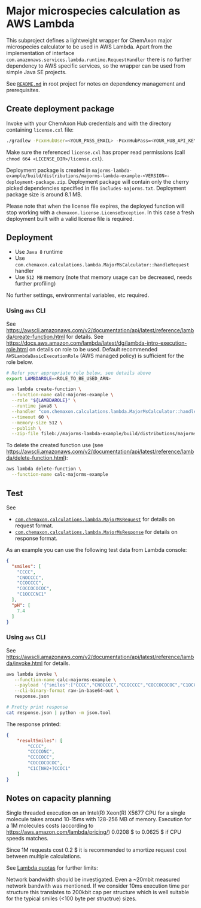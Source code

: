 Major microspecies calculation as AWS Lambda
============================================


This subproject defines a lightweight wrapper for ChemAxon major microspecies calculator to be used in AWS Lambda. Apart from the implementation of
interface `com.amazonaws.services.lambda.runtime.RequestHandler` there is no further dependency to AWS specific services, so the wrapper can be used
from simple Java SE projects.

See [`README.md`](../README.md) in root project for notes on dependency management and prerequisites.


Create deployment package
-------------------------

Invoke with your ChemAxon Hub credentials and with the directory containing `license.cxl` file:

``` bash
./gradlew -PcxnHubUser=<YOUR_PASS_EMAIL> -PcxnHubPass=<YOUR_HUB_API_KEY> -PcxnLicenseDir=<LICENSE_DIR> :majorms-lambda-example:deploymentPackage
```

Make sure the referenced `license.cxl` has proper read permissions (call `chmod 664 <LICENSE_DIR>/license.cxl`).

Deployment package is created in `majorms-lambda-example/build/distributions/majorms-lambda-example-<VERSION>-deployment-package.zip`. Deployment
package will contain only the cherry picked dependencies specified in file `includes-majorms.txt`. Deployment package size is around 8.1 MB.

Please note that when the license file expires, the deployed function will stop working with a `chemaxon.license.LicenseException`. In this case a 
fresh deployment built with a valid license file is required.


Deployment
----------

  - Use `Java 8` runtime
  - Use `com.chemaxon.calculations.lambda.MajorMsCalculator::handleRequest` handler
  - Use `512 MB` memory (note that memory usage can be decreased, needs further profiling)

No further settings, environmental variables, etc required.

### Using `aws` CLI

See <https://awscli.amazonaws.com/v2/documentation/api/latest/reference/lambda/create-function.html> for details.
See <https://docs.aws.amazon.com/lambda/latest/dg/lambda-intro-execution-role.html> on details on role to be used. Default recommended 
`AWSLambdaBasicExecutionRole` (AWS managed policy) is sufficient for the role below.


``` bash
# Refer your appropriate role below, see details above
export LAMBDAROLE=<ROLE_TO_BE_USED_ARN>

aws lambda create-function \
  --function-name calc-majorms-example \
  --role "${LAMBDAROLE}" \
  --runtime java8 \
  --handler "com.chemaxon.calculations.lambda.MajorMsCalculator::handleRequest" \
  --timeout 60 \
  --memory-size 512 \
  --publish \
  --zip-file fileb://majorms-lambda-example/build/distributions/majorms-lambda-example-0.0.1-deployment-package.zip
```

To delete the created function use (see <https://awscli.amazonaws.com/v2/documentation/api/latest/reference/lambda/delete-function.html>):

``` bash
aws lambda delete-function \
  --function-name calc-majorms-example
```

Test
----


See 

 - [`com.chemaxon.calculations.lambda.MajorMsRequest`](src/main/java/com/chemaxon/calculations/lambda/MajorMsRequest.java) for details on request 
   format.
 - [`com.chemaxon.calculations.lambda.MajorMsResponse`](src/main/java/com/chemaxon/calculations/lambda/MajorMsResponse.java) for details on response 
   format.

As an example you can use the following test data from Lambda console:

``` json
{
  "smiles": [
    "CCCC",
    "CNOCCCC",
    "CCOCCCC",
    "COCCOCOCOC",
    "C1OCCCNC1"
  ],
  "pH": [
    7.4
  ]
}
```

### Using `aws` CLI

See <https://awscli.amazonaws.com/v2/documentation/api/latest/reference/lambda/invoke.html> for details.

``` bash
aws lambda invoke \
   --function-name calc-majorms-example \
   --payload '{"smiles":["CCCC","CNOCCCC","CCOCCCC","COCCOCOCOC","C1OCCCNC1"],"pH":[7.4]}' \
   --cli-binary-format raw-in-base64-out \
   response.json

# Pretty print response
cat response.json | python -m json.tool

```

The response printed:

``` json
{
    "resultSmiles": [
        "CCCC",
        "CCCCONC",
        "CCCCOCC",
        "COCCOCOCOC",
        "C1C[NH2+]CCOC1"
    ]
}

```


Notes on capacity planning
--------------------------

Single threaded execution on an Intel(R) Xeon(R) X5677 CPU for a single molecule takes around 10-15ms with 128-256 MB of 
memory. Execution for a 1M molecules costs (according to <https://aws.amazon.com/lambda/pricing/>) 0.0208 $ to 0.0625 $ if CPU speeds matches.

Since 1M requests cost 0.2 $ it is recommended to amortize request cost between multiple calculations.

See [Lambda quotas](https://docs.aws.amazon.com/lambda/latest/dg/gettingstarted-limits.html) for further limits:
    
Network bandwidth should be investigated. Even a ~20mbit measured network bandwith was mentioned. If we consider 10ms execution time per structure
this translates to 200kbit cap per structure which is well suitable for the typical smiles (<100 byte per structrue) sizes.



